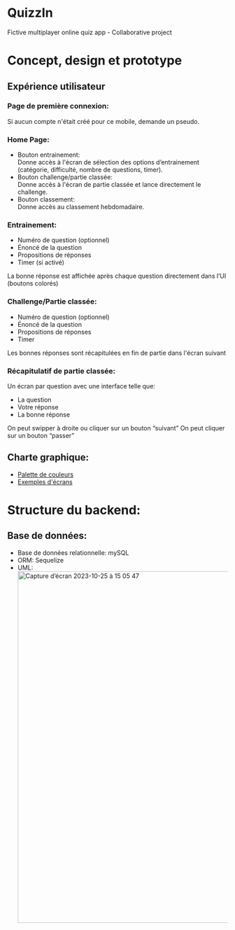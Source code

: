 <h1>QuizzIn</h1>

Fictive multiplayer online quiz app - Collaborative project

<h1>Concept, design et prototype</h1>

<h2>Expérience utilisateur</h2>

<h3>Page de première connexion:</h3>
Si aucun compte n'était créé pour ce mobile, demande un pseudo.

<h3>Home Page:</h3>

<ul>
 <li>Bouton entrainement:</li>
 Donne accès à l'écran de sélection des options d’entrainement (catégorie, difficulté, nombre de questions, timer).

  <li>Bouton challenge/partie classée:</li>
  Donne accès à l'écran de partie classée et lance directement le challenge.

  <li>Bouton classement:</li>
  Donne accès au classement hebdomadaire.
</ul>

<h3>Entrainement:</h3>
<ul>
  <li>Numéro de question (optionnel)</li>
  <li>Énoncé de la question</li>
  <li>Propositions de réponses</li>
  <li>Timer (si activé)</li>
</ul>
La bonne réponse est affichée après chaque question directement dans l’UI (boutons colorés)

<h3>Challenge/Partie classée:</h3>
<ul>
  <li>Numéro de question (optionnel)</li>
  <li>Énoncé de la question</li>
  <li>Propositions de réponses</li>
  <li>Timer</li>
</ul>
Les bonnes réponses sont récapitulées en fin de partie dans l'écran suivant

<h3>Récapitulatif de partie classée:</h3>

Un écran par question avec une interface telle que:
<ul>
  <li>La question</li>
  <li>Votre réponse</li>
  <li>La bonne réponse</li>
</ul>
On peut swipper à droite ou cliquer sur un bouton “suivant”
On peut cliquer sur un bouton “passer”

<h2>Charte graphique:</h2>
<ul>
  <li><a href="https://coolors.co/06c699-ffede1-fccc32-ed6931-fa003f">Palette de couleurs</a></li>
 <li><a href="https://triv-91051.bubbleapps.io/version-test/signup?debug_mode=true">Exemples d'écrans</a></li>
</ul>

<h1>Structure du backend:</h1>

<h2>Base de données:</h2>

<ul>
 <li>Base de données relationnelle: mySQL</li>
 <li>ORM: Sequelize</li>
 <li>UML:</li>

 <img width="804" alt="Capture d’écran 2023-10-25 à 15 05 47" src="https://github.com/AraHugoAra/quizzin/assets/98523545/7814957b-51ed-4df8-90d4-86d2e664404e">
</ul>


